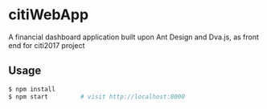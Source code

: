 # citiWebApp

A financial dashboard application built upon Ant Design and Dva.js, as front end for citi2017 project

## Usage

```bash
$ npm install
$ npm start         # visit http://localhost:8000
```
